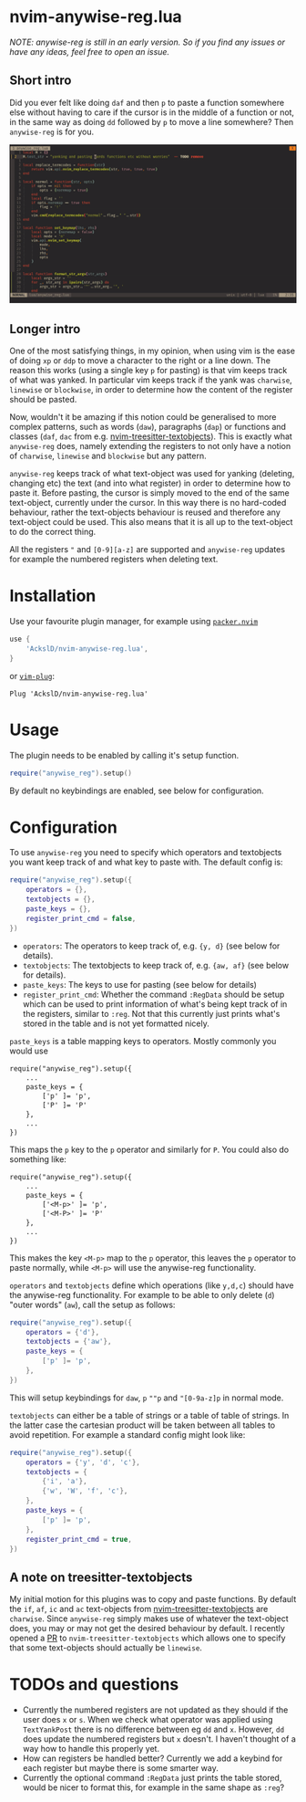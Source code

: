 # nvim-anywise-reg.lua

*NOTE: anywise-reg is still in an early version. So if you find any issues or have any ideas, feel free to open an issue.*

## Short intro
Did you ever felt like doing `daf` and then `p` to paste a function somewhere else without having to care if the cursor is in the middle of a function or not, in the same way as doing `dd` followed by `p` to move a line somewhere? Then `anywise-reg` is for you.

![](anywise.gif)

## Longer intro
One of the most satisfying things, in my opinion, when using vim is the ease of doing `xp` or `ddp` to move a character to the right or a line down.
The reason this works (using a single key `p` for pasting) is that vim keeps track of what was yanked.
In particular vim keeps track if the yank was `charwise`, `linewise` or `blockwise`, in order to determine how the content of the register should be pasted.

Now, wouldn't it be amazing if this notion could be generalised to more complex patterns, such as words (`daw`), paragraphs (`dap`) or functions and classes (`daf`, `dac` from e.g. [nvim-treesitter-textobjects](https://github.com/nvim-treesitter/nvim-treesitter-textobjects)).
This is exactly what `anywise-reg` does, namely extending the registers to not only have a notion of `charwise`, `linewise` and `blockwise` but any pattern.

`anywise-reg` keeps track of what text-object was used for yanking (deleting, changing etc) the text (and into what register) in order to determine how to paste it.
Before pasting, the cursor is simply moved to the end of the same text-object, currently under the cursor.
In this way there is no hard-coded behaviour, rather the text-objects behaviour is reused and therefore any text-object could be used.
This also means that it is all up to the text-object to do the correct thing.

All the registers `"` and `[0-9][a-z]` are supported and `anywise-reg` updates for example the numbered registers when deleting text.

# Installation

Use your favourite plugin manager, for example using [`packer.nvim`](https://github.com/wbthomason/packer.nvim)
```lua
use {
    'AckslD/nvim-anywise-reg.lua',
}
```
or [`vim-plug`](https://github.com/junegunn/vim-plug):
```vim
Plug 'AckslD/nvim-anywise-reg.lua'
```

# Usage
The plugin needs to be enabled by calling it's setup function.
```lua
require("anywise_reg").setup()
```
By default no keybindings are enabled, see below for configuration.

# Configuration
To use `anywise-reg` you need to specify which operators and textobjects you want keep track of and what key to paste with.
The default config is:
```lua
require("anywise_reg").setup({
    operators = {},
    textobjects = {},
    paste_keys = {},
    register_print_cmd = false,
})
```
* `operators`: The operators to keep track of, e.g. `{y, d}` (see below for details).
* `textobjects`: The textobjects to keep track of, e.g. `{aw, af}` (see below for details).
* `paste_keys`: The keys to use for pasting (see below for details)
* `register_print_cmd`: Whether the command `:RegData` should be setup which can be used to print information of what's being kept track of in the registers, similar to `:reg`. Not that this currently just prints what's stored in the table and is not yet formatted nicely.

`paste_keys` is a table mapping keys to operators. Mostly commonly you would use 
```
require("anywise_reg").setup({
    ...
    paste_keys = {
        ['p' ]= 'p',
        ['P' ]= 'P'
    },
    ...
})
```
This maps the `p` key to the `p` operator and similarly for `P`.
You could also do something like:
```
require("anywise_reg").setup({
    ...
    paste_keys = {
        ['<M-p>' ]= 'p',
        ['<M-P>' ]= 'P'
    },
    ...
})
```
This makes the key `<M-p>` map to the `p` operator, this leaves the `p` operator to paste normally, while `<M-p>` will use the anywise-reg functionality.

`operators` and `textobjects` define which operations (like `y,d,c`) should have the anywise-reg functionality.
For example to be able to only delete (`d`) "outer words" (`aw`), call the setup as follows:
```lua
require("anywise_reg").setup({
    operators = {'d'},
    textobjects = {'aw'},
    paste_keys = {
        ['p' ]= 'p',
    },
})
```
This will setup keybindings for `daw`, `p` `""p` and `"[0-9a-z]p` in normal mode.

`textobjects` can either be a table of strings or a table of table of strings.
In the latter case the cartesian product will be taken between all tables to avoid repetition.
For example a standard config might look like:
```lua
require("anywise_reg").setup({
    operators = {'y', 'd', 'c'},
    textobjects = {
        {'i', 'a'},
        {'w', 'W', 'f', 'c'},
    },
    paste_keys = {
        ['p' ]= 'p',
    },
    register_print_cmd = true,
})
```

## A note on treesitter-textobjects
My initial motion for this plugins was to copy and paste functions.
By default the `if`, `af`, `ic` and `ac` text-objects from [nvim-treesitter-textobjects](https://github.com/nvim-treesitter/nvim-treesitter-textobjects) are `charwise`.
Since `anywise-reg` simply makes use of whatever the text-object does, you may or may not get the desired behaviour by default.
I recently opened a [PR](https://github.com/nvim-treesitter/nvim-treesitter-textobjects/pull/70) to `nvim-treesitter-textobjects` which allows one to specify that some text-objects should actually be `linewise`.

# TODOs and questions
* Currently the numbered registers are not updated as they should if the user does `x` or `s`.
  When we check what operator was applied using `TextYankPost` there is no difference between eg `dd` and `x`.
  However, `dd` does update the numbered registers but `x` doesn't.
  I haven't thought of a way how to handle this properly yet.
* How can registers be handled better? Currently we add a keybind for each register but maybe there is some smarter way.
* Currently the optional command `:RegData` just prints the table stored, would be nicer to format this, for example in the same shape as `:reg`?
